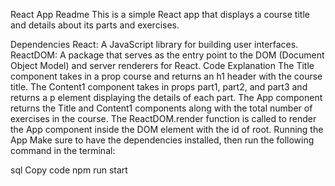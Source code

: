 React App Readme
This is a simple React app that displays a course title and details about its parts and exercises.

Dependencies
React: A JavaScript library for building user interfaces.
ReactDOM: A package that serves as the entry point to the DOM (Document Object Model) and server renderers for React.
Code Explanation
The Title component takes in a prop course and returns an h1 header with the course title.
The Content1 component takes in props part1, part2, and part3 and returns a p element displaying the details of each part.
The App component returns the Title and Content1 components along with the total number of exercises in the course.
The ReactDOM.render function is called to render the App component inside the DOM element with the id of root.
Running the App
Make sure to have the dependencies installed, then run the following command in the terminal:

sql
Copy code
npm run start


